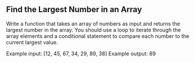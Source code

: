 ## Find the Largest Number in an Array
Write a function that takes an array of numbers as input and returns the largest number in the array. You should use a loop to iterate through the array elements and a conditional statement to compare each number to the current largest value.

Example input: [12, 45, 67, 34, 29, 89, 38]
Example output: 89